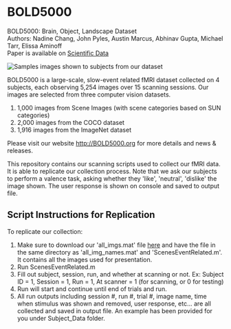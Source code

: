 # BOLD5000
BOLD5000: Brain, Object, Landscape Dataset <br>
Authors: Nadine Chang, John Pyles, Austin Marcus, Abhinav Gupta, Michael Tarr, Elissa Aminoff <br>
Paper is available on [Scientific Data](https://www.nature.com/articles/s41597-019-0052-3)

![Samples images shown to subjects from our dataset](image_samples.jpg?raw=true "Sample Images")

BOLD5000 is a large-scale, slow-event related fMRI dataset collected on 4 subjects, each observing 5,254 images over 15 scanning sessions. Our images are selected from three computer vision datasets.

1) 1,000 images from Scene Images (with scene categories based on SUN categories)
2) 2,000 images from the COCO dataset
3) 1,916 images from the ImageNet dataset

Please visit our website http://BOLD5000.org for more details and news & releases.

This repository contains our scanning scripts used to collect our fMRI data. It is able to replicate our collection process.
Note that we ask our subjects to perform a valence task, asking whether they 'like', 'neutral', 'dislike' the image shown. The user response is shown on console and saved to output file. 

## Script Instructions for Replication
To replicate our collection: 

1) Make sure to download our 'all_imgs.mat' file [here](https://www.dropbox.com/s/c4zbu1454iuo719/all_imgs.mat?dl=1) and have the file in the same directory as 'all_img_names.mat' and 'ScenesEventRelated.m'. It contains all the images used for presentation.
2) Run ScenesEventRelated.m
3) Fill out subject, session, run, and whether at scanning or not. 
   Ex: Subject ID = 1, Session = 1, Run = 1, At scanner = 1 (for scanning, or 0 for testing)
4) Run will start and continue until end of trials and run.
5) All run outputs including session #, run #, trial #, image name, time when stimulus was shown and removed, user response, etc... are all collected and saved in output file. An example has been provided for you under Subject_Data folder.


